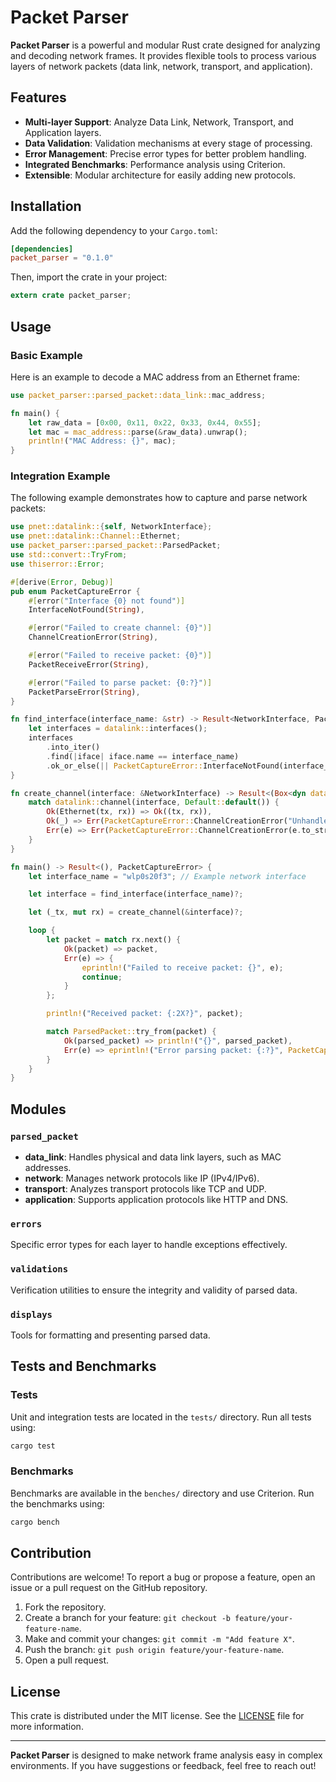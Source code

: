 # Packet Parser

**Packet Parser** is a powerful and modular Rust crate designed for analyzing and decoding network frames. It provides flexible tools to process various layers of network packets (data link, network, transport, and application).

## Features
- **Multi-layer Support**: Analyze Data Link, Network, Transport, and Application layers.
- **Data Validation**: Validation mechanisms at every stage of processing.
- **Error Management**: Precise error types for better problem handling.
- **Integrated Benchmarks**: Performance analysis using Criterion.
- **Extensible**: Modular architecture for easily adding new protocols.

## Installation
Add the following dependency to your `Cargo.toml`:

```toml
[dependencies]
packet_parser = "0.1.0"
```

Then, import the crate in your project:

```rust
extern crate packet_parser;
```

## Usage

### Basic Example

Here is an example to decode a MAC address from an Ethernet frame:

```rust
use packet_parser::parsed_packet::data_link::mac_address;

fn main() {
    let raw_data = [0x00, 0x11, 0x22, 0x33, 0x44, 0x55];
    let mac = mac_address::parse(&raw_data).unwrap();
    println!("MAC Address: {}", mac);
}
```

### Integration Example

The following example demonstrates how to capture and parse network packets:

```rust
use pnet::datalink::{self, NetworkInterface};
use pnet::datalink::Channel::Ethernet;
use packet_parser::parsed_packet::ParsedPacket;
use std::convert::TryFrom;
use thiserror::Error;

#[derive(Error, Debug)]
pub enum PacketCaptureError {
    #[error("Interface {0} not found")]
    InterfaceNotFound(String),

    #[error("Failed to create channel: {0}")]
    ChannelCreationError(String),

    #[error("Failed to receive packet: {0}")]
    PacketReceiveError(String),

    #[error("Failed to parse packet: {0:?}")]
    PacketParseError(String),
}

fn find_interface(interface_name: &str) -> Result<NetworkInterface, PacketCaptureError> {
    let interfaces = datalink::interfaces();
    interfaces
        .into_iter()
        .find(|iface| iface.name == interface_name)
        .ok_or_else(|| PacketCaptureError::InterfaceNotFound(interface_name.to_string()))
}

fn create_channel(interface: &NetworkInterface) -> Result<(Box<dyn datalink::DataLinkSender>, Box<dyn datalink::DataLinkReceiver>), PacketCaptureError> {
    match datalink::channel(interface, Default::default()) {
        Ok(Ethernet(tx, rx)) => Ok((tx, rx)),
        Ok(_) => Err(PacketCaptureError::ChannelCreationError("Unhandled channel type".to_string())),
        Err(e) => Err(PacketCaptureError::ChannelCreationError(e.to_string())),
    }
}

fn main() -> Result<(), PacketCaptureError> {
    let interface_name = "wlp0s20f3"; // Example network interface

    let interface = find_interface(interface_name)?;

    let (_tx, mut rx) = create_channel(&interface)?;

    loop {
        let packet = match rx.next() {
            Ok(packet) => packet,
            Err(e) => {
                eprintln!("Failed to receive packet: {}", e);
                continue;
            }
        };

        println!("Received packet: {:2X?}", packet);

        match ParsedPacket::try_from(packet) {
            Ok(parsed_packet) => println!("{}", parsed_packet),
            Err(e) => eprintln!("Error parsing packet: {:?}", PacketCaptureError::PacketParseError(e.to_string())),
        }
    }
}
```

## Modules

### `parsed_packet`
- **data_link**: Handles physical and data link layers, such as MAC addresses.
- **network**: Manages network protocols like IP (IPv4/IPv6).
- **transport**: Analyzes transport protocols like TCP and UDP.
- **application**: Supports application protocols like HTTP and DNS.

### `errors`
Specific error types for each layer to handle exceptions effectively.

### `validations`
Verification utilities to ensure the integrity and validity of parsed data.

### `displays`
Tools for formatting and presenting parsed data.

## Tests and Benchmarks

### Tests
Unit and integration tests are located in the `tests/` directory.
Run all tests using:

```bash
cargo test
```

### Benchmarks
Benchmarks are available in the `benches/` directory and use Criterion.
Run the benchmarks using:

```bash
cargo bench
```

## Contribution
Contributions are welcome! To report a bug or propose a feature, open an issue or a pull request on the GitHub repository.

1. Fork the repository.
2. Create a branch for your feature: `git checkout -b feature/your-feature-name`.
3. Make and commit your changes: `git commit -m "Add feature X"`.
4. Push the branch: `git push origin feature/your-feature-name`.
5. Open a pull request.

## License
This crate is distributed under the MIT license. See the [LICENSE](LICENSE) file for more information.

---

**Packet Parser** is designed to make network frame analysis easy in complex environments. If you have suggestions or feedback, feel free to reach out!

